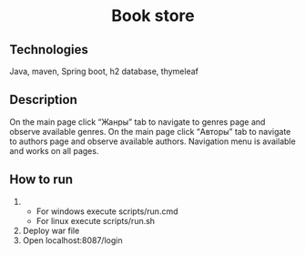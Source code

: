 <h1 align="center">Book store</h1>

## Technologies
Java, maven, Spring boot, h2 database, thymeleaf

## Description
On the main page click “Жанры” tab to navigate to genres page and observe available genres.
On the main page click “Авторы” tab to navigate to authors page and observe available authors.
Navigation menu is available and works on all pages.

## How to run
1. - For windows execute scripts/run.cmd
   - For linux execute scripts/run.sh
2. Deploy war file
3. Open localhost:8087/login
